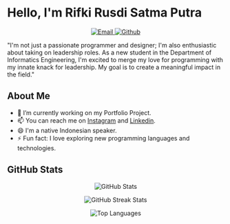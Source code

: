 # Hello, I'm Rifki Rusdi Satma Putra

<p align="center">
  <a href="mailto:rifkirusdisatmaputra@gmail.com">
    <img src="https://img.shields.io/badge/-Email-c14438?style=flat&logo=Gmail&logoColor=white" alt="Email">
  </a>
  <a href="https://www.github.com/RusdyZain/">
    <img src="https://img.shields.io/badge/-Github-grey?style=flat&logo=github&logoColor=white" alt="Github">
  </a>
</p>

<p align="left">
  "I'm not just a passionate programmer and designer; I'm also enthusiastic about taking on leadership roles. As a new student in the Department of Informatics Engineering, I'm excited to merge my love for programming with my innate knack for leadership. My goal is to create a meaningful impact in the field."
</p>

## About Me
- 🔭 I’m currently working on my Portfolio Project.
- 📫 You can reach me on [Instagram](https://www.instagram.com/rusdy_zain/) and [Linkedin](https://www.linkedin.com/in/rifkirusdi30/).
- 😄 I'm a native Indonesian speaker.
- ⚡ Fun fact: I love exploring new programming languages and technologies.

## GitHub Stats
<p align="center">
  <img src="https://github-readme-stats.vercel.app/api?username=RusdyZain&show_icons=true&include_all_commits=true&theme=monokai" alt="GitHub Stats">
</p>

<p align="center">
  <img src="https://github-readme-streak-stats.herokuapp.com/?user=RusdyZain&theme=monokai" alt="GitHub Streak Stats">
</p>

<p align="center">
  <img src="https://github-readme-stats.vercel.app/api/top-langs/?username=RusdyZain&layout=compact&theme=monokai&langs_count=12" alt="Top Languages">
</p>
